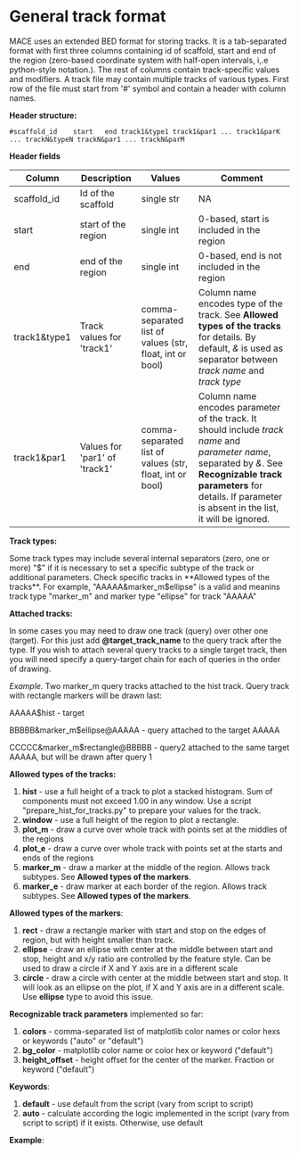 # General track format

MACE uses an extended BED format for storing tracks. 
It is a tab-separated format with first three columns containing id of scaffold, start and end of the 
region (zero-based coordinate system with half-open intervals, i,.e python-style notation.). The rest of columns contain track-specific values and modifiers.
A track file may contain multiple tracks of various types. 
First row of the file must start from '#' symbol and contain a header with column names.

**Header structure:**

```
#scaffold_id    start   end track1&type1 track1&par1 ... track1&parK ... trackN&typeN trackN&par1 ... trackN&parM
```
**Header fields**

| Column        | Description         | Values                                                   | Comment                                                                                                                                                                                                                       |
| ------------- |---------------------|----------------------------------------------------------|-------------------------------------------------------------------------------------------------------------------------------------------------------------------------------------------------------------------------------|
| scaffold_id | Id of the scaffold  | single str | NA                                                                                                                                                                                                                            |
| start | start of the region | single int | 0-based, start is included in the  region                                                                                                                                                                                     |
| end | end of the region   | single int | 0-based, end is not included in the region                                                                                                                                                                                    |
| track1&type1 | Track values for 'track1' | comma-separated list of values (str, float, int or bool) | Column name encodes type of the track. See **Allowed types of the tracks** for details. By default, *&* is used as separator between *track name* and *track type*                                                            |
| track1&par1 | Values for 'par1' of 'track1' | comma-separated list of values (str, float, int or bool) | Column name encodes parameter of the track. It should include *track name* and *parameter name*, separated by *&*. See **Recognizable track parameters** for details. If parameter is absent in the list, it will be ignored. |

**Track types:**

Some track types may include several internal separators (zero, one or more) "$" if it is necessary to set a specific subtype of the track or additional parameters.
Check specific tracks in **Allowed types of the tracks**. For example, "AAAAA&marker_m$ellipse" is a valid and meanins track type "marker_m" and marker type "ellipse" for track "AAAAA"  

**Attached tracks:**

In some cases you may need to draw one track (query) over other one (target).
For this just add **@target_track_name** to the query track after the type.
If you wish to attach several query tracks to a single target track, then you will need  specify a query-target chain for each of queries in the order of drawing.  

*Example.* Two marker_m query tracks attached to the hist track. Query track with rectangle markers will be drawn last:

AAAAA$hist - target

BBBBB&marker_m$ellipse@AAAAA - query attached to the target AAAAA

CCCCC&marker_m$rectangle@BBBBB - query2 attached to the same target AAAAA, but will be drawn after query 1

**Allowed types of the tracks:**
1. **hist**          - use a full height of a track to plot a stacked histogram. Sum of components must not exceed 1.00 in any window. Use a script "prepare_hist_for_tracks.py" to prepare your values for the track.
2. **window**        - use a full height of the region to plot a rectangle.
3. **plot_m**        - draw a curve over whole track with points set at the middles of the regions
4. **plot_e**        - draw a curve over whole track with points set at the starts and ends of the regions
5. **marker_m**      - draw a marker at the middle of the region. Allows track subtypes. See **Allowed types of the markers**.
6. **marker_e**      - draw marker at each border of the region. Allows track subtypes. See **Allowed types of the markers**.

**Allowed types of the markers**:

1. **rect**      - draw a rectangle marker with start and stop on the edges of region, but with height smaller than track.
2. **ellipse**   - draw an ellipse with center at the middle between start and stop, height and x/y ratio are controlled by the feature style. Can be used to draw a circle if X and Y axis are in a different scale 
3. **circle**    - draw a circle with center at the middle between start and stop. It will look as an ellipse on the plot, if  X and Y axis are in a different scale. Use **ellipse** type to avoid this issue.

**Recognizable track parameters** implemented so far:
1. **colors** - comma-separated list of matplotlib color names or color hexs or keywords ("auto" or "default") 
2. **bg_color** - matplotlib color name or color hex or keyword ("default")
3. **height_offset** - height offset for the center of the marker. Fraction or keyword ("default")

**Keywords**:
1. **default** - use default from the script (vary from script to script)
2. **auto** - calculate according the logic implemented in the script (vary from script to script) if it exists. Otherwise, use default

**Example**:
```

```